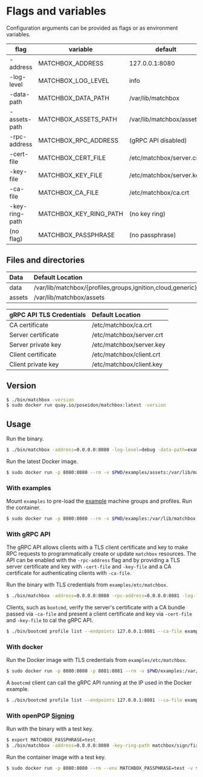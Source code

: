 
# Flags and variables

Configuration arguments can be provided as flags or as environment variables.

| flag | variable | default | example |
|------|----------|---------|---------|
| -address | MATCHBOX_ADDRESS | 127.0.0.1:8080 | 0.0.0.0:8080 |
| -log-level | MATCHBOX_LOG_LEVEL | info | critical, error, warning, notice, info, debug |
| -data-path | MATCHBOX_DATA_PATH | /var/lib/matchbox | ./examples |
| -assets-path | MATCHBOX_ASSETS_PATH | /var/lib/matchbox/assets | ./examples/assets |
| -rpc-address | MATCHBOX_RPC_ADDRESS | (gRPC API disabled) | 0.0.0.0:8081 |
| -cert-file | MATCHBOX_CERT_FILE | /etc/matchbox/server.crt | ./examples/etc/matchbox/server.crt |
| -key-file | MATCHBOX_KEY_FILE | /etc/matchbox/server.key | ./examples/etc/matchbox/server.key
| -ca-file | MATCHBOX_CA_FILE | /etc/matchbox/ca.crt | ./examples/etc/matchbox/ca.crt |
| -key-ring-path | MATCHBOX_KEY_RING_PATH | (no key ring) | ~/.secrets/vault/matchbox/secring.gpg |
| (no flag) | MATCHBOX_PASSPHRASE | (no passphrase) | "secret passphrase" |

## Files and directories

| Data | Default Location                                  |
|:---------|:--------------------------------------------------|
| data     | /var/lib/matchbox/{profiles,groups,ignition,cloud,generic} |
| assets   | /var/lib/matchbox/assets                           |

| gRPC API TLS Credentials | Default Location                  |
|:---------|:--------------------------------------------------|
| CA certificate | /etc/matchbox/ca.crt                         |
| Server certificate | /etc/matchbox/server.crt                 |
| Server private key | /etc/matchbox/server.key                 |
| Client certificate | /etc/matchbox/client.crt                 |
| Client private key | /etc/matchbox/client.key                 |

## Version

```sh
$ ./bin/matchbox -version
$ sudo docker run quay.io/poseidon/matchbox:latest -version
```

## Usage

Run the binary.

```sh
$ ./bin/matchbox -address=0.0.0.0:8080 -log-level=debug -data-path=examples -assets-path=examples/assets
```

Run the latest Docker image.

```sh
$ sudo docker run -p 8080:8080 --rm -v $PWD/examples/assets:/var/lib/matchbox/assets:Z quay.io/poseidon/matchbox:latest -address=0.0.0.0:8080 -log-level=debug
```

### With examples

Mount `examples` to pre-load the [example](../examples/README.md) machine groups and profiles. Run the container.

```sh
$ sudo docker run -p 8080:8080 --rm -v $PWD/examples:/var/lib/matchbox:Z -v $PWD/examples/groups/etcd:/var/lib/matchbox/groups:Z quay.io/poseidon/matchbox:latest -address=0.0.0.0:8080 -log-level=debug
```

### With gRPC API

The gRPC API allows clients with a TLS client certificate and key to make RPC requests to programmatically create or update `matchbox` resources. The API can be enabled with the `-rpc-address` flag and by providing a TLS server certificate and key with `-cert-file` and `-key-file` and a CA certificate for authenticating clients with `-ca-file`.

Run the binary with TLS credentials from `examples/etc/matchbox`.

```sh
$ ./bin/matchbox -address=0.0.0.0:8080 -rpc-address=0.0.0.0:8081 -log-level=debug -data-path=examples -assets-path=examples/assets -cert-file examples/etc/matchbox/server.crt -key-file examples/etc/matchbox/server.key -ca-file examples/etc/matchbox/ca.crt
```

Clients, such as `bootcmd`, verify the server's certificate with a CA bundle passed via `-ca-file` and present a client certificate and key via `-cert-file` and `-key-file` to cal the gRPC API.

```sh
$ ./bin/bootcmd profile list --endpoints 127.0.0.1:8081 --ca-file examples/etc/matchbox/ca.crt --cert-file examples/etc/matchbox/client.crt --key-file examples/etc/matchbox/client.key
```

### With docker

Run the Docker image with TLS credentials from `examples/etc/matchbox`.

```sh
$ sudo docker run -p 8080:8080 -p 8081:8081 --rm -v $PWD/examples:/var/lib/matchbox:Z -v $PWD/examples/etc/matchbox:/etc/matchbox:Z,ro -v $PWD/examples/groups/etcd:/var/lib/matchbox/groups:Z quay.io/poseidon/matchbox:latest -address=0.0.0.0:8080 -rpc-address=0.0.0.0:8081 -log-level=debug
```

A `bootcmd` client can call the gRPC API running at the IP used in the Docker example.

```sh
$ ./bin/bootcmd profile list --endpoints 127.0.0.1:8081 --ca-file examples/etc/matchbox/ca.crt --cert-file examples/etc/matchbox/client.crt --key-file examples/etc/matchbox/client.key
```

### With openPGP [Signing](openpgp.md)

Run with the binary with a test key.

```sh
$ export MATCHBOX_PASSPHRASE=test
$ ./bin/matchbox -address=0.0.0.0:8080 -key-ring-path matchbox/sign/fixtures/secring.gpg -data-path=examples -assets-path=examples/assets
```

Run the container image with a test key.

```sh
$ sudo docker run -p 8080:8080 --rm --env MATCHBOX_PASSPHRASE=test -v $PWD/examples:/var/lib/matchbox:Z -v $PWD/examples/groups/etcd:/var/lib/matchbox/groups:Z -v $PWD/matchbox/sign/fixtures:/secrets:Z quay.io/poseidon/matchbox:latest -address=0.0.0.0:8080 -log-level=debug -key-ring-path secrets/secring.gpg
```
